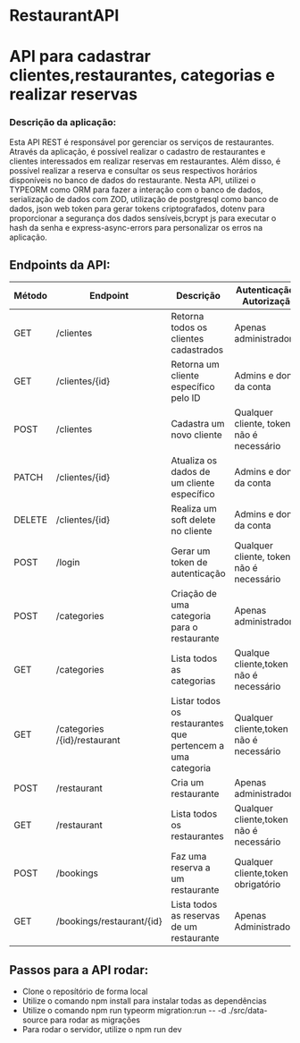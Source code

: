 # RestaurantAPI

<h1>API para cadastrar clientes,restaurantes, categorias e realizar reservas</h1>

<h3>Descrição da aplicação:</h3>

<p>Esta API REST  é responsável por gerenciar os serviços de restaurantes. Através da aplicação, é possível realizar o cadastro de restaurantes e clientes interessados em realizar reservas em restaurantes. Além disso, é possível realizar a reserva e consultar os seus respectivos horários disponíveis no banco de dados do restaurante. Nesta API, utilizei o TYPEORM  como ORM para fazer a interação com o banco de dados, serialização de dados com ZOD, utilização de postgresql como banco de dados, json web token para gerar tokens criptografados, dotenv para proporcionar a segurança dos dados sensíveis,bcrypt js para executar o hash da senha e express-async-errors para personalizar os erros na aplicação. 
</p>

<h2>Endpoints da API:</h2>

| Método | Endpoint                     | Descrição                                                  | Autenticação e Autorização               |
| ------ | ---------------------------- | ---------------------------------------------------------- | ---------------------------------------- |
| GET    | /clientes                    | Retorna todos os clientes cadastrados                      | Apenas administradores                   |
| GET    | /clientes/{id}               | Retorna um cliente específico pelo ID                      | Admins e donos da conta                  |
| POST   | /clientes                    | Cadastra um novo cliente                                   | Qualquer cliente, token não é necessário |
| PATCH  | /clientes/{id}               | Atualiza os dados de um cliente específico                 | Admins e donos da conta                  |
| DELETE | /clientes/{id}               | Realiza um soft delete no cliente                          | Admins e donos da conta                  |
| POST   | /login                       | Gerar um token de autenticação                             | Qualquer cliente, token não é necessário |
| POST   | /categories                  | Criação de uma categoria para o restaurante                | Apenas administradores                   |
| GET    | /categories                  | Lista todos as categorias                                  | Qualque cliente,token não é necessário   |
| GET    | /categories /{id}/restaurant | Listar todos os restaurantes que pertencem a uma categoria | Qualquer cliente,token não é necessário  |
| POST   | /restaurant                  | Cria um restaurante                                        | Apenas administradores                   |
| GET    | /restaurant                  | Lista todos os restaurantes                                | Qualquer cliente,token não é necessário  |
| POST   | /bookings                    | Faz uma reserva a um restaurante                           | Qualquer cliente,token é obrigatório     |
| GET    | /bookings/restaurant/{id}    | Lista todos as reservas de um restaurante                  | Apenas Administradores                   |

<h2>Passos para a API rodar:</h2>

<ul>

<li>
Clone o reposítório de forma local
</li>
<li>Utilize o comando npm install para instalar todas as dependências</li>
<li>Utilize o comando npm run typeorm migration:run -- -d ./src/data-source para rodar as migrações </li>
<li>Para rodar o servidor, utilize o npm run dev</li>
<ul>

